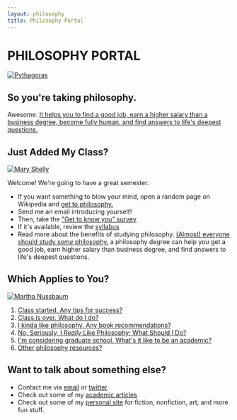 ```yaml
---
layout: philosophy
title: Philosophy Portal
--- 
```


# PHILOSOPHY PORTAL
<a href="https://en.wikipedia.org/wiki/Pythagoras"><img src="http://www.famous-mathematicians.com/images/pythagoras.jpg" alt="Pythagoras"></a>

## So you're taking philosophy.

Awesome. [It helps you to find a good job, earn a higher salary than a business degree, become fully human, and find answers to life's deepest questions.](/philosophy-3-major)


## Just Added My Class?

<a href="https://en.wikipedia.org/wiki/Mary_Wollstonecraft"> <img src="https://upload.wikimedia.org/wikipedia/commons/3/36/Mary_Wollstonecraft_by_John_Opie_(c._1797).jpg" alt="Mary Shelly"></a>


Welcome! We're going to have a great semester.

- If you want something to blow your mind, open a random page on Wikipedia and [get to philosophy.](https://en.wikipedia.org/wiki/Wikipedia:Getting_to_Philosophy)
- Send me an email introducing yourself!
- Then, take the ["Get to know you" survey](https://docs.google.com/forms/d/17A6-27pW2lrI4S6rEpV8GIh_OycvQHCc01fkyuoxPYw/viewform?usp=send_form)
- If it's available, review the [syllabus](/teaching)
- Read more about the benefits of studying philosophy. [(Almost) everyone should study *some* philosophy.](http://www.whystudyphilosophy.com) a philosophy degree can help you get a good job, earn higher salary than business degree, and find answers to life's deepest questions. 

## Which Applies to You?

<a href="https://en.wikipedia.org/wiki/Martha_Nussbaum"> <img src="http://philosophy.uchicago.edu/faculty/files/nussbaum/nussbaum2011.jpg" alt="Martha Nussbaum"></a>


1. [Class started. Any tips for success?](/philosophy-class)
5. [Class is over. What do I do?](/philosophy-6-next)
2. [I kinda like philosophy. Any book recommendations?](/philosophy-6-next")
4. [No, Seriously, I *Really* Like Philosophy; What Should I Do?](/philosophy-6-next")
5. [I'm considering graduate school. What's it like to be an academic?](/philosophy-7-profession)
6. [Other philosophy resources?](/philosophy-resources)


## Want to talk about something else?

- Contact me via [email](keith.buhler@uky.edu) or [twitter](https://twitter.com/Keith_Buhler). 
- Check out some of my [academic articles](https://uky.academia.edu/KeithBuhler)
- Check out some of my [personal site](/fun) for fiction, nonfiction, art, and more fun stuff.